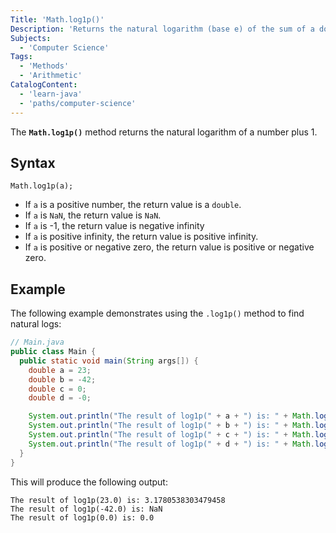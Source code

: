 ```yaml
---
Title: 'Math.log1p()'
Description: 'Returns the natural logarithm (base e) of the sum of a double value as a parameter and 1.'
Subjects:
  - 'Computer Science'
Tags:
  - 'Methods'
  - 'Arithmetic'
CatalogContent:
  - 'learn-java'
  - 'paths/computer-science'
---
```


The **`Math.log1p()`** method returns the natural logarithm of a number plus 1.

## Syntax

```pseudo
Math.log1p(a);
```

- If `a` is a positive number, the return value is a `double`.
- If `a` is `NaN`, the return value is `NaN`.
- If `a` is -1, the return value is negative infinity
- If `a` is positive infinity, the return value is positive infinity.
- If `a` is positive or negative zero, the return value is positive or negative zero.

## Example

The following example demonstrates using the `.log1p()` method to find natural logs:

```java
// Main.java
public class Main {
  public static void main(String args[]) {
    double a = 23;
    double b = -42;
    double c = 0;
    double d = -0;

    System.out.println("The result of log1p(" + a + ") is: " + Math.log1p(a));
    System.out.println("The result of log1p(" + b + ") is: " + Math.log1p(b));
    System.out.println("The result of log1p(" + c + ") is: " + Math.log1p(c));
    System.out.println("The result of log1p(" + d + ") is: " + Math.log1p(d));
  }
}
```

This will produce the following output:

```shell
The result of log1p(23.0) is: 3.1780538303479458
The result of log1p(-42.0) is: NaN
The result of log1p(0.0) is: 0.0
```

